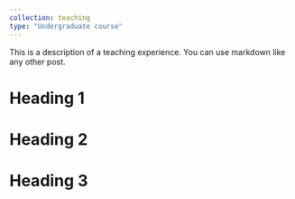 ```yaml
---
collection: teaching
type: "Undergraduate course"
---
```


This is a description of a teaching experience. You can use markdown like any other post.

Heading 1
======

Heading 2
======

Heading 3
======
